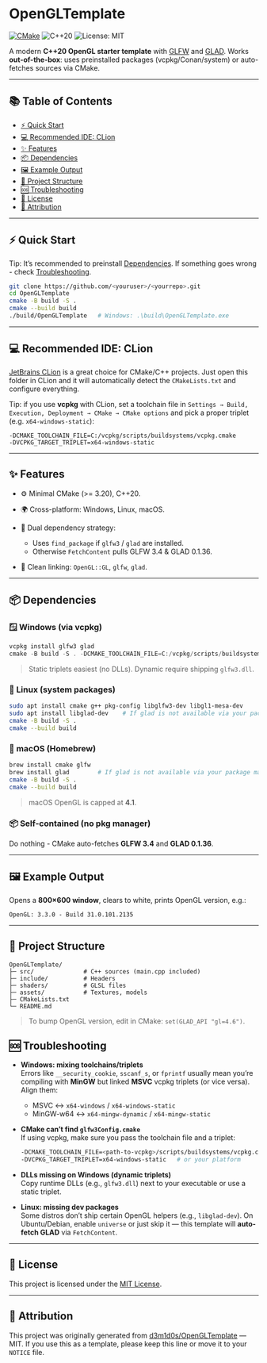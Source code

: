 # OpenGLTemplate

[![CMake](https://github.com/d3m1d0s/OpenGLTemplate/actions/workflows/cmake-multi-platform.yml/badge.svg?branch=main)](https://github.com/d3m1d0s/OpenGLTemplate/actions/workflows/cmake-multi-platform.yml)
![C++20](https://img.shields.io/badge/C%2B%2B-20-blue.svg)
![License: MIT](https://img.shields.io/badge/License-MIT-green.svg)

A modern **C++20 OpenGL starter template** with [GLFW](https://www.glfw.org/) and [GLAD](https://glad.dav1d.de/).
Works **out-of-the-box**: uses preinstalled packages (vcpkg/Conan/system) or auto-fetches sources via CMake.

---

## 📚 Table of Contents
- [⚡ Quick Start](#-quick-start)
- [💻 Recommended IDE: CLion](#-recommended-ide-clion)
- [✨ Features](#-features)
- [📦 Dependencies](#-dependencies)
- [🖼️ Example Output](#-example-output)
- [📂 Project Structure](#-project-structure)
- [🆘 Troubleshooting](#-troubleshooting)
- [📜 License](#-license)
- [🙌 Attribution](#-attribution)

---

## ⚡ Quick Start
Tip: It’s recommended to preinstall [Dependencies](#-dependencies).
If something goes wrong - check [Troubleshooting](#-troubleshooting).

```bash
git clone https://github.com/<youruser>/<yourrepo>.git
cd OpenGLTemplate
cmake -B build -S .
cmake --build build
./build/OpenGLTemplate   # Windows: .\build\OpenGLTemplate.exe
```

---

## 💻 Recommended IDE: CLion

[JetBrains CLion](https://www.jetbrains.com/clion/) is a great choice for CMake/C++ projects.
Just open this folder in CLion and it will automatically detect the `CMakeLists.txt` and configure everything.

Tip: if you use **vcpkg** with CLion, set a toolchain file in
`Settings → Build, Execution, Deployment → CMake → CMake options` and pick a proper triplet (e.g. `x64-windows-static`):

```
-DCMAKE_TOOLCHAIN_FILE=C:/vcpkg/scripts/buildsystems/vcpkg.cmake 
-DVCPKG_TARGET_TRIPLET=x64-windows-static
```

---

## ✨ Features

* ⚙️ Minimal CMake (>= 3.20), C++20.
* 🌍 Cross-platform: Windows, Linux, macOS.
* 🔀 Dual dependency strategy:

  * Uses `find_package` if `glfw3` / `glad` are installed.
  * Otherwise `FetchContent` pulls GLFW 3.4 & GLAD 0.1.36.
* 🔗 Clean linking: `OpenGL::GL`, `glfw`, `glad`.

---

## 📦 Dependencies

### 🪟 Windows (via vcpkg)

```powershell
vcpkg install glfw3 glad
cmake -B build -S . -DCMAKE_TOOLCHAIN_FILE=C:/vcpkg/scripts/buildsystems/vcpkg.cmake -DVCPKG_TARGET_TRIPLET=x64-windows-static
```

> Static triplets easiest (no DLLs). Dynamic require shipping `glfw3.dll`.

### 🐧 Linux (system packages)

```bash
sudo apt install cmake g++ pkg-config libglfw3-dev libgl1-mesa-dev
sudo apt install libglad-dev    # If glad is not available via your package manager, no worries - this template will fetch it automatically.
cmake -B build -S .
cmake --build build
```

### 🍏 macOS (Homebrew)

```bash
brew install cmake glfw
brew install glad        # If glad is not available via your package manager, no worries - this template will fetch it automatically.
cmake -B build -S .
cmake --build build
```

> macOS OpenGL is capped at **4.1**.

### 📦 Self-contained (no pkg manager)

Do nothing - CMake auto-fetches **GLFW 3.4** and **GLAD 0.1.36**.

---

## 🖼️ Example Output

Opens a **800×600 window**, clears to white, prints OpenGL version, e.g.:

```
OpenGL: 3.3.0 - Build 31.0.101.2135
```

---

## 📂 Project Structure

```
OpenGLTemplate/
├─ src/              # C++ sources (main.cpp included)
├─ include/          # Headers
├─ shaders/          # GLSL files
├─ assets/           # Textures, models
├─ CMakeLists.txt
└─ README.md
```

> To bump OpenGL version, edit in CMake:
> `set(GLAD_API "gl=4.6")`.

## 🆘 Troubleshooting

- **Windows: mixing toolchains/triplets**  
  Errors like `__security_cookie`, `sscanf_s`, or `fprintf` usually mean you’re compiling with **MinGW** but linked **MSVC** vcpkg triplets (or vice versa).  
  Align them:
  - MSVC ↔ `x64-windows` / `x64-windows-static`
  - MinGW-w64 ↔ `x64-mingw-dynamic` / `x64-mingw-static`

- **CMake can’t find `glfw3Config.cmake`**  
  If using vcpkg, make sure you pass the toolchain file and a triplet:
  ```bash
  -DCMAKE_TOOLCHAIN_FILE=<path-to-vcpkg>/scripts/buildsystems/vcpkg.cmake
  -DVCPKG_TARGET_TRIPLET=x64-windows-static   # or your platform

- **DLLs missing on Windows (dynamic triplets)**  
   Copy runtime DLLs (e.g., `glfw3.dll`) next to your executable or use a static triplet.

- **Linux: missing dev packages**  
   Some distros don’t ship certain OpenGL helpers (e.g., `libglad-dev`).
  On Ubuntu/Debian, enable `universe` or just skip it — this template will **auto-fetch GLAD** via `FetchContent`.

---
## 📜 License

This project is licensed under the [MIT License](LICENSE).

---
## 🙌 Attribution

This project was originally generated from [d3m1d0s/OpenGLTemplate](https://github.com/d3m1d0s/OpenGLTemplate) — MIT.
If you use this as a template, please keep this line or move it to your `NOTICE` file.
